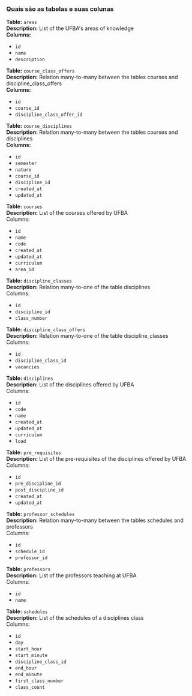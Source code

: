### Quais são as tabelas e suas colunas

**Table:** `areas`  
**Description:** List of the UFBA's areas of knowledge  
**Columns:** 
* `id`
* `name`
* `description`  

**Table:** `course_class_offers`  
**Description:** Relation many-to-many between the tables courses and discipline_class_offers    
**Columns:** 
* `id`
* `course_id`
* `discipline_class_offer_id`  
  
**Table:** `course_disciplines`  
**Description:** Relation many-to-many between the tables courses and disciplines    
**Columns:** 
* `id`
* `semester`
* `nature`
* `course_id`
* `discipline_id`
* `created_at`
* `updated_at`

**Table:** `courses`  
**Description:** List of the courses offered by UFBA  
Columns:
* `id`
* `name`
* `code`
* `created_at`
* `updated_at`
* `curriculum`
* `area_id`

**Table:** `discipline_classes`  
**Description:** Relation many-to-one of the table disciplines  
Columns:
* `id`
* `discipline_id`
* `class_number`

**Table:** `discipline_class_offers`  
**Description:** Relation many-to-one of the table discipline_classes  
Columns:
* `id`
* `discipline_class_id`
* `vacancies`

**Table:** `disciplines`  
**Description:** List of the disciplines offered by UFBA  
Columns:
* `id`
* `code`
* `name`
* `created_at`
* `updated_at`
* `curriculum`
* `load`

**Table:** `pre_requisites`  
**Description:** List of the pre-requisites of the disciplines offered by UFBA  
Columns:
* `id`
* `pre_discipline_id`
* `post_discipline_id`
* `created_at`
* `updated_at`

**Table:** `professor_schedules`  
**Description:** Relation many-to-many between the tables schedules and professors  
Columns:
* `id`
* `schedule_id`
* `professor_id`

**Table:** `professors`  
**Description:** List of the professors teaching at UFBA  
Columns:
* `id`
* `name`

**Table:** `schedules`  
**Description:** List of the schedules of a disciplines class  
Columns:
* `id`
* `day`
* `start_hour`
* `start_minute`
* `discipline_class_id`
* `end_hour`
* `end_minute`
* `first_class_number`
* `class_count`
